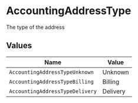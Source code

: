 # AccountingAddressType

The type of the address


## Values

| Name                            | Value                           |
| ------------------------------- | ------------------------------- |
| `AccountingAddressTypeUnknown`  | Unknown                         |
| `AccountingAddressTypeBilling`  | Billing                         |
| `AccountingAddressTypeDelivery` | Delivery                        |